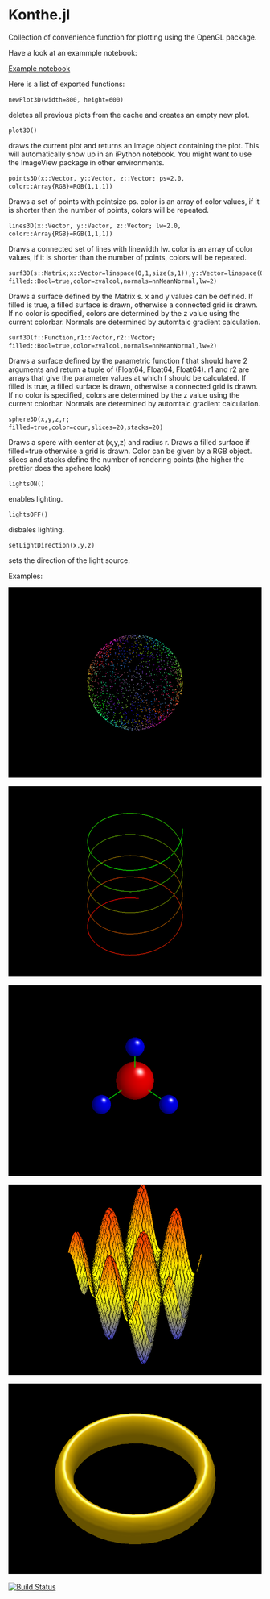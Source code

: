 # Konthe.jl

Collection of convenience function for plotting using the OpenGL package.

Have a look at an exammple notebook:

[Example notebook](https://rawgithub.com/meggart/Konthe/master/examples/KontheExamples.html)

Here is a list of exported functions:

    newPlot3D(width=800, height=600)

deletes all previous plots from the cache and creates an empty new plot. 

    plot3D()

draws the current plot and returns an Image object containing the plot. This will automatically show up in an iPython notebook. 
You might want to use the ImageView package in other environments. 

    points3D(x::Vector, y::Vector, z::Vector; ps=2.0, color::Array{RGB}=RGB(1,1,1))

Draws a set of points with pointsize ps. color is an array of color values, if it is shorter than the number of points, colors will be repeated. 

    lines3D(x::Vector, y::Vector, z::Vector; lw=2.0, color::Array{RGB}=RGB(1,1,1))

Draws a connected set of lines with linewidth lw. color is an array of color values, if it is shorter than the number of points, colors will be repeated. 

    surf3D(s::Matrix;x::Vector=linspace(0,1,size(s,1)),y::Vector=linspace(0,1,size(s,2)),
	filled::Bool=true,color=zvalcol,normals=nnMeanNormal,lw=2)

Draws a surface defined by the Matrix s. x and y values can be defined. If filled is true, a filled surface is drawn, otherwise a connected grid is drawn. If no color is specified, colors are determined by the z value using the current colorbar. Normals are determined by automtaic gradient calculation. 

    surf3D(f::Function,r1::Vector,r2::Vector;
    filled::Bool=true,color=zvalcol,normals=nnMeanNormal,lw=2)

Draws a surface defined by the parametric function f that should have 2 arguments and return a tuple of (Float64, Float64, Float64). r1 and r2 are arrays that give the parameter values at which f should be calculated. If filled is true, a filled surface is drawn, otherwise a connected grid is drawn. If no color is specified, colors are determined by the z value using the current colorbar. Normals are determined by automtaic gradient calculation. 

    sphere3D(x,y,z,r;
	filled=true,color=ccur,slices=20,stacks=20)

Draws a spere with center at (x,y,z) and radius r. Draws a filled surface if filled=true otherwise a grid is drawn. Color can be given by a RGB object. slices and stacks define the number of rendering points (the higher the prettier does the spehere look)

    lightsON()

enables lighting.

    lightsOFF()

disbales lighting. 

	setLightDirection(x,y,z)

sets the direction of the light source. 

Examples:

![Fig1](https://github.com/meggart/Konthe/blob/master/examples/fig1.png?raw=true)

![Fig2](https://github.com/meggart/Konthe/blob/master/examples/fig2.png?raw=true)

![Fig3](https://github.com/meggart/Konthe/blob/master/examples/fig3.png?raw=true)

![Fig4](https://github.com/meggart/Konthe/blob/master/examples/fig4.png?raw=true)

![Fig5](https://github.com/meggart/Konthe/blob/master/examples/fig5.png?raw=true)

[![Build Status](https://travis-ci.org/meggart/glPlot.jl.png)](https://travis-ci.org/meggart/glPlot.jl)
